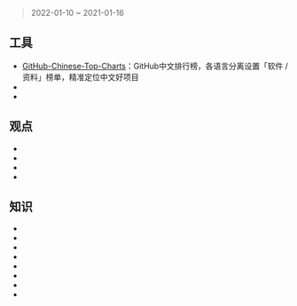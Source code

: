 > 2022-01-10 ~ 2021-01-16

## 工具

* [GitHub-Chinese-Top-Charts](https://github.com/GrowingGit/GitHub-Chinese-Top-Charts?utm_source=gold_browser_extension)：GitHub中文排行榜，各语言分离设置「软件 / 资料」榜单，精准定位中文好项目
* []()
* []()

## 观点
* []()
* []()
* []()
* []()

## 知识

* []()
* []()
* []()
* []()
* []()
* []()
* []()
* []()